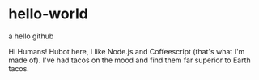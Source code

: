 # hello-world
a hello github

Hi Humans!
Hubot here, I like Node.js and Coffeescript (that's what I'm made of).
I've had tacos on the mood and find them far superior to Earth tacos.

